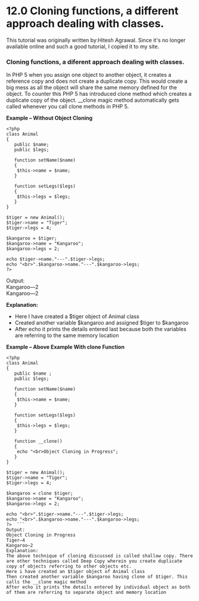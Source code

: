 # 12.0 Cloning functions, a different approach dealing with classes.

This tutorial was originally written by:Hitesh Agrawal. Since it's no longer available online and such a good tutorial, I copied it to my site.

### Cloning functions, a diferent approach dealing with classes.

In PHP 5 when you assign one object to another object, it creates a reference copy and does not create a duplicate copy. This would create a big mess as all the object will share the same memory defined for the object. To counter this PHP 5 has introduced clone method which creates a duplicate copy of the object. __clone magic method automatically gets called whenever you call clone methods in PHP 5.

**Example – Without Object Cloning**

```
<?php  
class Animal  
{  
   public $name;  
   public $legs;  
   
   function setName($name)  
   {  
    $this->name = $name;  
   }  
   
   function setLegs($legs)  
   {  
    $this->legs = $legs;  
   }  
}  
   
$tiger = new Animal();  
$tiger->name = "Tiger";  
$tiger->legs = 4;  
   
$kangaroo = $tiger;  
$kangaroo->name = "Kangaroo";  
$kangaroo->legs = 2;  
   
echo $tiger->name."---".$tiger->legs;  
echo "<br>".$kangaroo->name."---".$kangaroo->legs;  
?>  
```

Output:<br>
Kangaroo—2<br>
Kangaroo—2<br>

**Explanation:**
- Here I have created a $tiger object of Animal class
- Created another variable $kangaroo and assigned $tiger to $kangaroo
- After echo it prints the details entered last because both the variables are referring to the same memory location

**Example – Above Example With clone Function**
```
<?php  
class Animal  
{  
   public $name ;  
   public $legs;  
   
   function setName($name)  
   {  
    $this->name = $name;  
   }  
   
   function setLegs($legs)  
   {  
    $this->legs = $legs;  
   }  
   
   function __clone()  
   {  
    echo "<br>Object Cloning in Progress";  
   }  
}  
   
$tiger = new Animal();  
$tiger->name = "Tiger";  
$tiger->legs = 4;  
   
$kangaroo = clone $tiger;  
$kangaroo->name = "Kangaroo";  
$kangaroo->legs = 2;  
   
echo "<br>".$tiger->name."---".$tiger->legs;  
echo "<br>".$kangaroo->name."---".$kangaroo->legs;  
?>  ```
Output:
Object Cloning in Progress
Tiger—4
Kangaroo—2
Explanation:
The above technique of cloning discussed is called shallow copy. There are other techniques called Deep Copy wherein you create duplicate copy of objects referring to other objects etc.
Here i have created an $tiger object of Animal class
Then created another variable $kangaroo having clone of $tiger. This calls the __clone magic method
After echo it prints the details entered by individual object as both of them are referring to separate object and memory location
